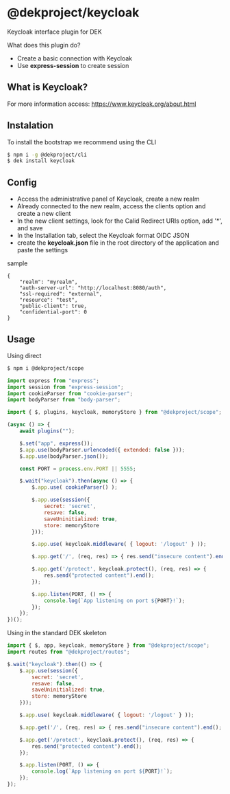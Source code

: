 # @dekproject/keycloak

Keycloak interface plugin for DEK

What does this plugin do?

* Create a basic connection with Keycloak
* Use **express-session** to create session

## What is Keycloak?

For more information access: https://www.keycloak.org/about.html

## Instalation

To install the bootstrap we recommend using the CLI

```bash
$ npm i -g @dekproject/cli
$ dek install keycloak
```

## Config

* Access the administrative panel of Keycloak, create a new realm
* Already connected to the new realm, access the clients option and create a new client
* In the new client settings, look for the Calid Redirect URIs option, add '*', and save
* In the Installation tab, select the Keycloak format OIDC JSON
* create the **keycloak.json** file in the root directory of the application and paste the settings

sample
```
{
    "realm": "myrealm",
    "auth-server-url": "http://localhost:8080/auth",
    "ssl-required": "external",
    "resource": "test",
    "public-client": true,
    "confidential-port": 0
}
```

## Usage

Using direct

```bash
$ npm i @dekproject/scope
```

```js
import express from "express";
import session from "express-session";
import cookieParser from "cookie-parser";
import bodyParser from "body-parser";

import { $, plugins, keycloak, memoryStore } from "@dekproject/scope";

(async () => {
    await plugins("");

    $.set("app", express());
    $.app.use(bodyParser.urlencoded({ extended: false }));
    $.app.use(bodyParser.json());

    const PORT = process.env.PORT || 5555;

    $.wait("keycloak").then(async () => {
        $.app.use( cookieParser() );

        $.app.use(session({
            secret: 'secret',
            resave: false,
            saveUninitialized: true,
            store: memoryStore
        }));

        $.app.use( keycloak.middleware( { logout: '/logout' } ));

        $.app.get('/', (req, res) => { res.send("insecure content").end(); });

        $.app.get('/protect', keycloak.protect(), (req, res) => {
            res.send("protected content").end();
        });

        $.app.listen(PORT, () => {
            console.log(`App listening on port ${PORT}!`);
        });
    });
})();
```

Using in the standard DEK skeleton
```js
import { $, app, keycloak, memoryStore } from "@dekproject/scope";
import routes from "@dekproject/routes";

$.wait("keycloak").then(() => {
    $.app.use(session({
        secret: 'secret',
        resave: false,
        saveUninitialized: true,
        store: memoryStore
    }));

    $.app.use( keycloak.middleware( { logout: '/logout' } ));

    $.app.get('/', (req, res) => { res.send("insecure content").end(); });

    $.app.get('/protect', keycloak.protect(), (req, res) => {
        res.send("protected content").end();
    });

    $.app.listen(PORT, () => {
        console.log(`App listening on port ${PORT}!`);
    });
});
```
